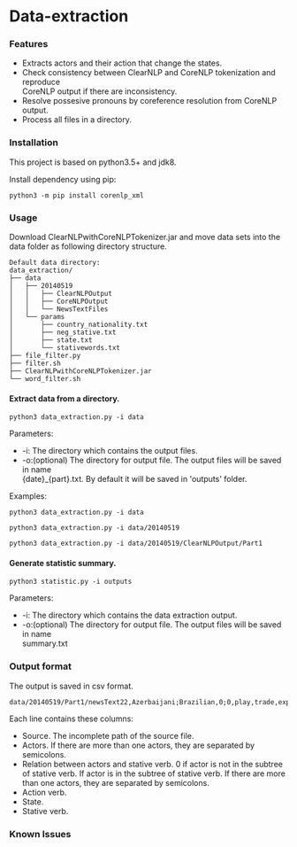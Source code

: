 # Data-extraction

### Features
- Extracts actors and their action that change the states.
- Check consistency between ClearNLP and CoreNLP tokenization and reproduce \
CoreNLP output if there are inconsistency.
- Resolve possesive pronouns by coreference resolution from CoreNLP output.
- Process all files in a directory.

### Installation
This project is based on python3.5+ and jdk8.

Install dependency using pip:
```
python3 -m pip install corenlp_xml
```

### Usage
Download ClearNLPwithCoreNLPTokenizer.jar and move data sets into the data folder as following directory structure.

```
Default data directory:
data_extraction/
├── data
│   ├── 20140519
│   │   ├── ClearNLPOutput
│   │   ├── CoreNLPOutput   
│   │   └── NewsTextFiles   
│   └── params
│       ├── country_nationality.txt
│       ├── neg_stative.txt
│       ├── state.txt
│       └── stativewords.txt
├── file_filter.py
├── filter.sh
├── ClearNLPwithCoreNLPTokenizer.jar
└── word_filter.sh
```

#### Extract data from a directory.
```
python3 data_extraction.py -i data
```

Parameters:

- -i: The directory which contains the output files.
- -o:(optional) The directory for output file. The output files will be saved in name \
{date}_{part}.txt. By default it will be saved in 'outputs' folder.

Examples:
```
python3 data_extraction.py -i data
```
```
python3 data_extraction.py -i data/20140519
```
```
python3 data_extraction.py -i data/20140519/ClearNLPOutput/Part1
```

#### Generate statistic summary.
```
python3 statistic.py -i outputs
```

Parameters:

- -i: The directory which contains the data extraction output.
- -o:(optional) The directory for output file. The output files will be saved in name \
summary.txt

### Output format
The output is saved in csv format. 
```
data/20140519/Part1/newsText22,Azerbaijani;Brazilian,0;0,play,trade,expand
```
Each line contains these columns:
- Source. The incomplete path of the source file.
- Actors. If there are more than one actors, they are separated by semicolons.
- Relation between actors and stative verb. 0 if actor is not in the subtree \
of stative verb. If actor is in the subtree of stative verb. If there are more \
than one actors, they are separated by semicolons.
- Action verb.
- State.
- Stative verb.

### Known Issues
